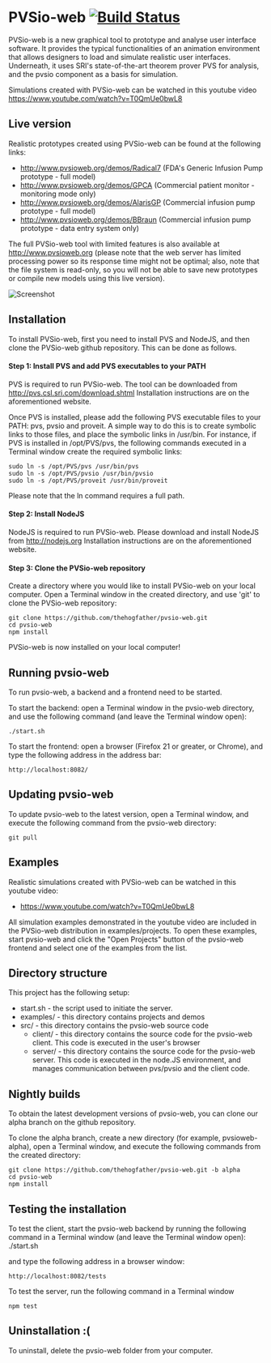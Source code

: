 PVSio-web [![Build Status](https://travis-ci.org/thehogfather/pvsio-web.svg?branch=alpha)](https://travis-ci.org/thehogfather/pvsio-web)
=========

PVSio-web is a new graphical tool to prototype and analyse user interface software. It provides the typical functionalities of an animation environment that allows designers to load and simulate realistic user interfaces. Underneath, it uses SRI's state-of-the-art theorem prover PVS for analysis, and the pvsio component as a basis for simulation.

Simulations created with PVSio-web can be watched in this youtube video https://www.youtube.com/watch?v=T0QmUe0bwL8

Live version
------------

Realistic prototypes created using PVSio-web can be found at the following links:
* http://www.pvsioweb.org/demos/Radical7 (FDA's Generic Infusion Pump prototype - full model)
* http://www.pvsioweb.org/demos/GPCA     (Commercial patient monitor - monitoring mode only)
* http://www.pvsioweb.org/demos/AlarisGP (Commercial infusion pump prototype - full model)
* http://www.pvsioweb.org/demos/BBraun   (Commercial infusion pump prototype - data entry system only)

The full PVSio-web tool with limited features is also available at http://www.pvsioweb.org
(please note that the web server has limited processing power so its response time might not be optimal; also, note that the file system is read-only, so you will not be able to save new prototypes or compile new models using this live version).

![Screenshot](screenshot.png?raw=true)


Installation
------------
To install PVSio-web, first you need to install PVS and NodeJS, and then clone the PVSio-web github repository. This can be done as follows.

#### Step 1: Install PVS and add PVS executables to your PATH
PVS is required to run PVSio-web. The tool can be downloaded from http://pvs.csl.sri.com/download.shtml Installation instructions are on the aforementioned website.

Once PVS is installed, please add the following PVS executable files to your PATH: pvs, pvsio and proveit. A simple way to do this is to create symbolic links to those files, and place the symbolic links in /usr/bin. For instance, if PVS is installed in /opt/PVS/pvs, the following commands executed in a Terminal window create the required symbolic links:

    sudo ln -s /opt/PVS/pvs /usr/bin/pvs
    sudo ln -s /opt/PVS/pvsio /usr/bin/pvsio
    sudo ln -s /opt/PVS/proveit /usr/bin/proveit

Please note that the ln command requires a full path.

#### Step 2: Install NodeJS
NodeJS is required to run PVSio-web. Please download and install NodeJS from http://nodejs.org
Installation instructions are on the aforementioned website.

#### Step 3: Clone the PVSio-web repository
Create a directory where you would like to install PVSio-web on your local computer. Open a Terminal window in the created directory, and use 'git' to clone the PVSio-web repository:

    git clone https://github.com/thehogfather/pvsio-web.git
    cd pvsio-web
    npm install

PVSio-web is now installed on your local computer!

Running pvsio-web
-----------------
To run pvsio-web, a backend and a frontend need to be started.

To start the backend: open a Terminal window in the pvsio-web directory, and use the following command (and leave the Terminal window open):

    ./start.sh

To start the frontend: open a browser (Firefox 21 or greater, or Chrome), and type the following address in the address bar:

    http://localhost:8082/

Updating pvsio-web
------------------
To update pvsio-web to the latest version, open a Terminal window, and execute the following command from the pvsio-web directory:

    git pull


Examples
--------
Realistic simulations created with PVSio-web can be watched in this youtube video:
* https://www.youtube.com/watch?v=T0QmUe0bwL8

All simulation examples demonstrated in the youtube video are included in the PVSio-web distribution in examples/projects. To open these examples, start pvsio-web and click the "Open Projects" button of the pvsio-web frontend and select one of the examples from the list.


Directory structure
-------------------
This project has the following setup:

* start.sh - the script used to initiate the server.
* examples/ - this directory contains projects and demos
* src/ - this directory contains the pvsio-web source code
    * client/ - this directory contains the source code for the pvsio-web client. This code is executed in the user's browser
    * server/ - this directory contains the source code for the pvsio-web server. This code is executed in the node.JS environment, and manages communication between pvs/pvsio and the client code.


Nightly builds
--------------
To obtain the latest development versions of pvsio-web, you can clone our alpha branch on the github repository.

To clone the alpha branch, create a new directory (for example, pvsioweb-alpha), open a Terminal window, and execute the following commands from the created directory:

    git clone https://github.com/thehogfather/pvsio-web.git -b alpha
    cd pvsio-web
    npm install


Testing the installation
------------------------
To test the client, start the pvsio-web backend by running the following command in a Terminal window (and leave the Terminal window open):
    ./start.sh

and type the following address in a browser window:

    http://localhost:8082/tests

To test the server, run the following command in a Terminal window

    npm test


Uninstallation :(
--------------
To uninstall, delete the pvsio-web folder from your computer.
